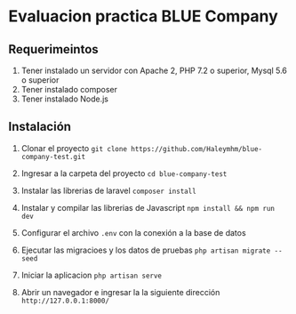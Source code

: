 # Evaluacion practica BLUE Company

## Requerimeintos
1. Tener instalado un servidor con Apache 2,  PHP 7.2 o superior, Mysql 5.6 o superior
2. Tener instalado composer
3. Tener instalado Node.js

## Instalación

1. Clonar el proyecto
   ` git clone https://github.com/Haleymhm/blue-company-test.git `

2. Ingresar a la carpeta del proyecto
    ``` cd blue-company-test ```

3. Instalar las librerias de laravel
    ``` composer install ```

4. Instalar y compilar las librerias de Javascript
    ``` npm install && npm run dev ```

5. Configurar el archivo ` .env ` con la conexión a la base de datos

6. Ejecutar las migracioes y los datos de pruebas
    ``` php artisan migrate --seed ```

7. Iniciar la aplicacion
    ``` php artisan serve ```

8. Abrir un navegador e ingresar la la siguiente dirección
    ` http://127.0.0.1:8000/ `
